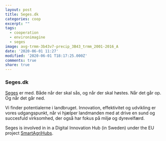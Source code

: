 ```yaml
---
layout: post
title: Seges.dk
categories: coop
excerpt: ""
tags:
  - cooperation
  - environimagine
  - seges
image: avg-trmm-3b43v7-precip_3B43_trmm_2001-2016_A
date: '2020-06-01 11:27'
modified: '2020-06-01 T18:17:25.000Z'
comments: true
share: true
---
```


### Seges.dk

[Seges](https://www.seges.dk) er med. Både når der skal sås, og når der skal høstes. Når det går op. Og når det går ned.

Vi finder potentialerne i landbruget. Innovation, effektivitet og udvikling er vores udgangspunkt, når vi hjælper landmanden med at drive en sund og succesfuld virksomhed, der også har fokus på miljø og dyrevelfærd.

Seges is involved in in a Digital Innovation Hub (in Sweden) under the EU project [SmartAgriHubs](https://smartagrihubs.eu/portal/network?organisation=seges&id=344).
